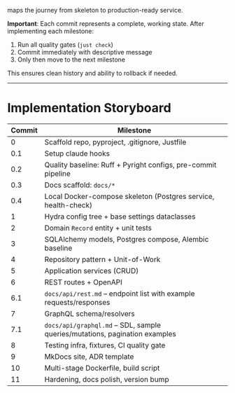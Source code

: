 maps the journey from skeleton to production-ready service.

**Important**: Each commit represents a complete, working state. After implementing each milestone:
1. Run all quality gates (`just check`)
2. Commit immediately with descriptive message
3. Only then move to the next milestone

This ensures clean history and ability to rollback if needed.

---
# Implementation Storyboard

| Commit | Milestone |
|--------|-----------|
| 0 | Scaffold repo, pyproject, .gitignore, Justfile |
| 0.1 | Setup claude hooks |
| 0.2 | Quality baseline: Ruff + Pyright configs, pre-commit pipeline |
| 0.3 | Docs scaffold: `docs/*`|
| 0.4 | Local Docker-compose skeleton (Postgres service, health-check) |
| 1 | Hydra config tree + base settings dataclasses |
| 2 | Domain `Record` entity + unit tests |
| 3 | SQLAlchemy models, Postgres compose, Alembic baseline |
| 4 | Repository pattern + Unit-of-Work |
| 5 | Application services (CRUD) |
| 6 | REST routes + OpenAPI |
| 6.1 | `docs/api/rest.md` – endpoint list with example requests/responses |
| 7 | GraphQL schema/resolvers |
| 7.1 | `docs/api/graphql.md` – SDL, sample queries/mutations, pagination examples |
| 8 | Testing infra, fixtures, CI quality gate |
| 9 | MkDocs site, ADR template |
| 10 | Multi-stage Dockerfile, build script |
| 11 | Hardening, docs polish, version bump |
